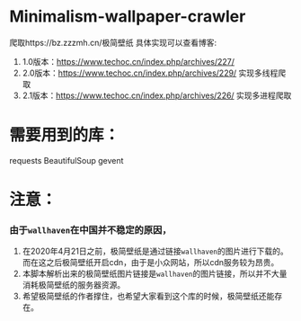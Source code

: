 # Minimalism-wallpaper-crawler
爬取https://bz.zzzmh.cn/极简壁纸
具体实现可以查看博客:
1. 1.0版本：https://www.techoc.cn/index.php/archives/227/ 
2. 2.0版本：https://www.techoc.cn/index.php/archives/229/ 实现多线程爬取
3. 2.1版本：https://www.techoc.cn/index.php/archives/226/ 实现多进程爬取

# 需要用到的库：
requests
BeautifulSoup
gevent

# 注意：
### 由于`wallhaven`在中国并不稳定的原因，
1. 在2020年4月21日之前，极简壁纸是通过链接`wallhaven`的图片进行下载的。而在这之后极简壁纸开启cdn，由于是小众网站，所以cdn服务较为昂贵。
2. 本脚本解析出来的极简壁纸图片链接是`wallhaven`的图片链接，所以并不大量消耗极简壁纸的服务器资源。
3. 希望极简壁纸的作者撑住，也希望大家看到这个库的时候，极简壁纸还能存在。
